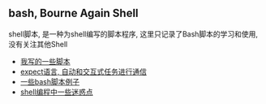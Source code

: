 ## bash, Bourne Again Shell

shell脚本, 是一种为shell编写的脚本程序, 这里只记录了Bash脚本的学习和使用, 没有关注其他Shell<br/>


+ [我写的一些脚本](https://github.com/HudsonWu/linuxStudying/tree/master/bash/my)
+ [expect语言, 自动和交互式任务进行通信](https://github.com/HudsonWu/linuxStudying/tree/master/bash/expect)
+ [一些bash脚本例子](https://github.com/HudsonWu/linuxStudying/tree/master/bash/examples)
+ [shell编程中一些迷惑点](https://github.com/HudsonWu/linuxStudying/tree/master/bash/usage.md)
